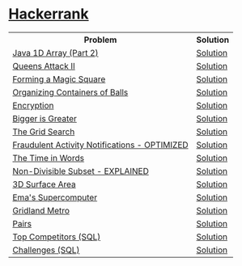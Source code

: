<h1><a href="https://www.hackerrank.com/dimeddy97">Hackerrank</a></h1> 
<table style="width:100%">
  <tr>
    <th>Problem</th>
    <th>Solution</th>
  </tr>
  
  <tr>
	  	<td>
			<a href="https://www.hackerrank.com/challenges/java-1d-array/problem">Java 1D Array (Part 2)</a>
		</td>
		<td>
			<a href="https://github.com/dimeddy46/Hackerrank/blob/master/Java 1D Array (Part 2)/Sol.java">Solution</a>
		</td>
  </tr>

  <tr>
	  	<td>
			<a href="https://www.hackerrank.com/challenges/queens-attack-2/problem">Queens Attack II</a>
		</td>
		<td>
			<a href="https://github.com/dimeddy46/Hackerrank/blob/master/Queens Attack II/Sol.java">Solution</a>
		</td>
  </tr>
  
  <tr>
	  	<td>
			<a href="https://www.hackerrank.com/challenges/magic-square-forming/problem">Forming a Magic Square</a>
		</td>
		<td>
			<a href="https://github.com/dimeddy46/Hackerrank/blob/master/Forming a Magic Square/Sol.java">Solution</a>
		</td>
  </tr>

  <tr>
	  	<td>
			<a href="https://www.hackerrank.com/challenges/organizing-containers-of-balls/problem">Organizing Containers of Balls</a>
		</td>
		<td>
			<a href="https://github.com/dimeddy46/Hackerrank/blob/master/Organizing Containers of Balls/Sol.java">Solution</a>
		</td>
  </tr>

  <tr>
	  	<td>
			<a href="https://www.hackerrank.com/challenges/encryption/problem">Encryption</a>
		</td>
		<td>
			<a href="https://github.com/dimeddy46/Hackerrank/blob/master/Encryption/Sol.java">Solution</a>
		</td>
  </tr>
  
  <tr>
	  	<td>
			<a href="https://www.hackerrank.com/challenges/bigger-is-greater/problem">Bigger is Greater</a>
		</td>
		<td>
			<a href="https://github.com/dimeddy46/Hackerrank/blob/master/Bigger is Greater/Sol.java">Solution</a>
		</td>
  </tr>
  
  <tr>
	  	<td>
			<a href="https://www.hackerrank.com/challenges/the-grid-search/problem">The Grid Search</a>
		</td>
		<td>
			<a href="https://github.com/dimeddy46/Hackerrank/blob/master/The Grid Search/Sol.java">Solution</a>
		</td>
  </tr>
  
  <tr>
	  	<td>
			<a href="https://www.hackerrank.com/challenges/fraudulent-activity-notifications/problem">Fraudulent Activity Notifications - OPTIMIZED</a>
		</td>
		<td>
			<a href="https://github.com/dimeddy46/Hackerrank/blob/master/Fraudulent Activity Notifications/Sol.java">Solution</a>
		</td>
  </tr>  

  <tr>
	  	<td>
			<a href="https://www.hackerrank.com/challenges/the-time-in-words/problem">The Time in Words</a>
		</td>
		<td>
			<a href="https://github.com/dimeddy46/Hackerrank/blob/master/The Time in Words/Sol.java">Solution</a>
		</td>
  </tr>  

  <tr>
	  	<td>
			<a href="https://www.hackerrank.com/challenges/non-divisible-subset/problem">Non-Divisible Subset - EXPLAINED</a>
		</td>
		<td>
			<a href="https://github.com/dimeddy46/Hackerrank/blob/master/Non-Divisible Subset/Sol.java">Solution</a>
		</td>
  </tr>  
   
  <tr>
	  	<td>
			<a href="https://www.hackerrank.com/challenges/3d-surface-area/problem">3D Surface Area</a>
		</td>
		<td>
			<a href="https://github.com/dimeddy46/Hackerrank/blob/master/3D Surface Area/Sol.java">Solution</a>
		</td>
  </tr>  
  
  <tr>
	  	<td>
			<a href="https://www.hackerrank.com/challenges/two-pluses/problem">Ema's Supercomputer</a>
		</td>
		<td>
			<a href="https://github.com/dimeddy46/Hackerrank/blob/master/Ema's Supercomputer/Sol.java">Solution</a>
		</td>
  </tr>  

  <tr>
	  	<td>
			<a href="https://www.hackerrank.com/challenges/gridland-metro/problem">Gridland Metro</a>
		</td>
		<td>
			<a href="https://github.com/dimeddy46/Hackerrank/blob/master/Gridland Metro/Sol.java">Solution</a>
		</td>
  </tr>  
  <tr>
	  	<td>
			<a href="https://www.hackerrank.com/challenges/pairs/problem">Pairs</a>
		</td>
		<td>
			<a href="https://github.com/dimeddy46/Hackerrank/blob/master/Pairs/Sol.java">Solution</a>
		</td>
  </tr>  

  <tr>
	  	<td>
			<a href="https://www.hackerrank.com/challenges/full-score/problem">Top Competitors (SQL)</a>
		</td>
		<td>
			<a href="https://github.com/dimeddy46/Hackerrank/blob/master/Top Competitors (SQL)/Sol.sql">Solution</a>
		</td>
  </tr> 	
  <tr>
	  	<td>
			<a href="https://www.hackerrank.com/challenges/full-score/problem">Challenges (SQL)</a>
		</td>
		<td>
			<a href="https://github.com/dimeddy46/Hackerrank/blob/master/Challenges (SQL)/Sol.sql">Solution</a>
		</td>
  </tr> 	
</table>  
